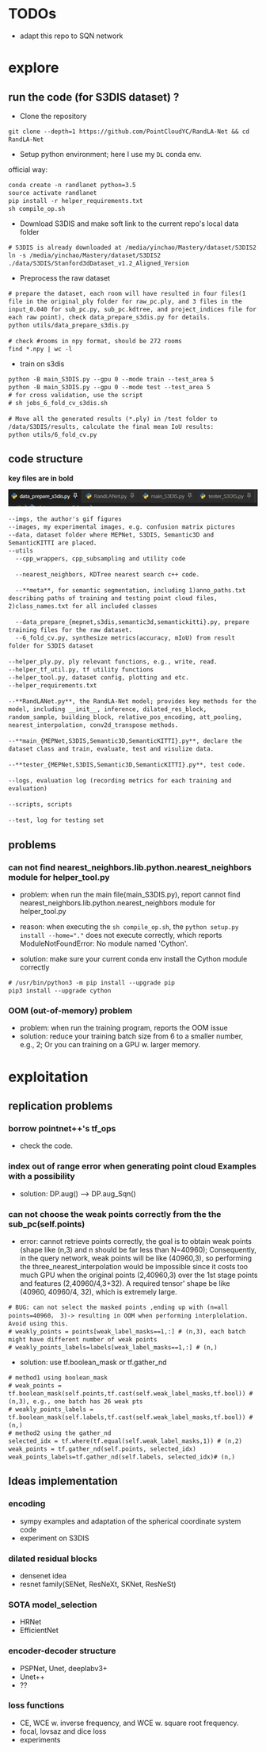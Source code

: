 # TODOs

- adapt this repo to SQN network

# explore

## run the code (for S3DIS dataset) ?

- Clone the repository

```
git clone --depth=1 https://github.com/PointCloudYC/RandLA-Net && cd RandLA-Net
```

- Setup python environment; here I use my `DL` conda env.

official way:
```
conda create -n randlanet python=3.5
source activate randlanet
pip install -r helper_requirements.txt
sh compile_op.sh
```

- Download S3DIS and make soft link to the current repo's local data folder

```
# S3DIS is already downloaded at /media/yinchao/Mastery/dataset/S3DIS2
ln -s /media/yinchao/Mastery/dataset/S3DIS2 ./data/S3DIS/Stanford3dDataset_v1.2_Aligned_Version   
```

- Preprocess the raw dataset

```
# prepare the dataset, each room will have resulted in four files(1 file in the original_ply folder for raw_pc.ply, and 3 files in the input_0.040 for sub_pc.py, sub_pc.kdtree, and project_indices file for each raw point), check data_prepare_s3dis.py for details.
python utils/data_prepare_s3dis.py

# check #rooms in npy format, should be 272 rooms
find *.npy | wc -l
```

- train on s3dis

```
python -B main_S3DIS.py --gpu 0 --mode train --test_area 5
python -B main_S3DIS.py --gpu 0 --mode test --test_area 5
# for cross validation, use the script
# sh jobs_6_fold_cv_s3dis.sh

# Move all the generated results (*.ply) in /test folder to /data/S3DIS/results, calculate the final mean IoU results:
python utils/6_fold_cv.py
```


## code structure

**key files are in bold**

![files](imgs/key_files.jpg)

```
--imgs, the author's gif figures
--images, my experimental images, e.g. confusion matrix pictures
--data, dataset folder where MEPNet, S3DIS, Semantic3D and SemanticKITTI are placed.
--utils
  --cpp_wrappers, cpp_subsampling and utility code

  --nearest_neighbors, KDTree nearest search c++ code.

  --**meta**, for semantic segmentation, including 1)anno_paths.txt describing paths of training and testing point cloud files, 2)class_names.txt for all included classes

  --data_prepare_{mepnet,s3dis,semantic3d,semantickitti}.py, prepare training files for the raw dataset.
  --6_fold_cv.py, synthesize metrics(accuracy, mIoU) from result folder for S3DIS dataset

--helper_ply.py, ply relevant functions, e.g., write, read.
--helper_tf_util.py, tf utility functions
--helper_tool.py, dataset config, plotting and etc.
--helper_requirements.txt

--**RandLANet.py**, the RandLA-Net model; provides key methods for the model, including __init__, inference, dilated_res_block, random_sample, building_block, relative_pos_encoding, att_pooling, nearest_interpolation, conv2d_transpose methods.

--**main_{MEPNet,S3DIS,Semantic3D,SemanticKITTI}.py**, declare the dataset class and train, evaluate, test and visulize data.

--**tester_{MEPNet,S3DIS,Semantic3D,SemanticKITTI}.py**, test code.

--logs, evaluation log (recording metrics for each training and evaluation)

--scripts, scripts

--test, log for testing set
```

## problems
### can not find nearest_neighbors.lib.python.nearest_neighbors module for helper_tool.py

- problem: when run the main file(main_S3DIS.py), report cannot find nearest_neighbors.lib.python.nearest_neighbors module for helper_tool.py

- reason: when executing the `sh compile_op.sh`, the `python setup.py install --home="."` does not execute correctly, which reports ModuleNotFoundError: No module named 'Cython'.
- solution: make sure your current conda env install the Cython module correctly

```
# /usr/bin/python3 -m pip install --upgrade pip
pip3 install --upgrade cython
```

### OOM (out-of-memory) problem

- problem: when run the training program, reports the OOM issue
- solution: reduce your training batch size from 6 to a smaller number, e.g., 2; Or you can training on a GPU w. larger memory.


# exploitation

## replication problems
### borrow pointnet++'s tf_ops
- check the code.

### index out of range error when generating point cloud Examples with a possibility

- solution: DP.aug() --> DP.aug_Sqn()

### can not choose the weak points correctly from the the sub_pc(self.points)

- error: cannot retrieve points correctly, the goal is to obtain weak points (shape like (n,3) and n should be far less than N=40960); Consequently, in the query network, weak points will be like (40960,3), so performing the three_nearest_interpolation would be impossible since it costs too much GPU when the original points (2,40960,3) over the 1st stage points and features (2,40960/4,3+32). A required tensor' shape be like (40960, 40960/4, 32), which is extremely large.

```
# BUG: can not select the masked points ,ending up with (n=all points=40960， 3)-> resulting in OOM when performing interplolation. Avoid using this.
# weakly_points = points[weak_label_masks==1,:] # (n,3), each batch might have different number of weak points
# weakly_points_labels=labels[weak_label_masks==1,:] # (n,)
```

- solution: use tf.boolean_mask or tf.gather_nd

```
# method1 using boolean_mask
# weak_points = tf.boolean_mask(self.points,tf.cast(self.weak_label_masks,tf.bool)) # (n,3), e.g., one batch has 26 weak pts
# weakly_points_labels = tf.boolean_mask(self.labels,tf.cast(self.weak_label_masks,tf.bool)) # (n,)
# method2 using the gather_nd
selected_idx = tf.where(tf.equal(self.weak_label_masks,1)) # (n,2)
weak_points = tf.gather_nd(self.points, selected_idx)
weak_points_labels=tf.gather_nd(self.labels, selected_idx)# (n,)
```

## Ideas implementation
### encoding 

- sympy examples and adaptation of the spherical coordinate system code
- experiment on S3DIS 

### dilated residual blocks

- densenet idea
- resnet family(SENet, ResNeXt, SKNet, ResNeSt)

### SOTA model_selection

- HRNet
- EfficientNet

### encoder-decoder structure

- PSPNet, Unet, deeplabv3+
- Unet++
- ??

### loss functions

- CE, WCE w. inverse frequency, and WCE w. square root frequency.
- focal, lovsaz and dice loss
- experiments